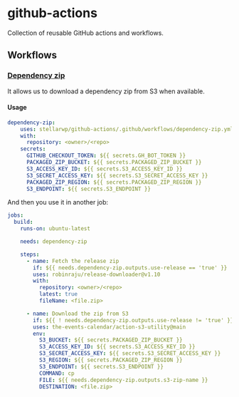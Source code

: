 # github-actions

Collection of reusable GitHub actions and workflows.

## Workflows

### [Dependency zip](.github/workflows/dependency-zip.yml)

It allows us to download a dependency zip from S3 when available.

#### Usage

```yaml
dependency-zip:
    uses: stellarwp/github-actions/.github/workflows/dependency-zip.yml@main
    with:
      repository: <owner>/<repo>
    secrets:
      GITHUB_CHECKOUT_TOKEN: ${{ secrets.GH_BOT_TOKEN }}
      PACKAGED_ZIP_BUCKET: ${{ secrets.PACKAGED_ZIP_BUCKET }}
      S3_ACCESS_KEY_ID: ${{ secrets.S3_ACCESS_KEY_ID }}
      S3_SECRET_ACCESS_KEY: ${{ secrets.S3_SECRET_ACCESS_KEY }}
      PACKAGED_ZIP_REGION: ${{ secrets.PACKAGED_ZIP_REGION }}
      S3_ENDPOINT: ${{ secrets.S3_ENDPOINT }}
```

And then you use it in another job:

```yaml
jobs:
  build:
    runs-on: ubuntu-latest

    needs: dependency-zip

    steps:
      - name: Fetch the release zip
        if: ${{ needs.dependency-zip.outputs.use-release == 'true' }}
        uses: robinraju/release-downloader@v1.10
        with:
          repository: <owner>/<repo>
          latest: true
          fileName: <file.zip>

      - name: Download the zip from S3
        if: ${{ ! needs.dependency-zip.outputs.use-release != 'true' }}
        uses: the-events-calendar/action-s3-utility@main
        env:
          S3_BUCKET: ${{ secrets.PACKAGED_ZIP_BUCKET }}
          S3_ACCESS_KEY_ID: ${{ secrets.S3_ACCESS_KEY_ID }}
          S3_SECRET_ACCESS_KEY: ${{ secrets.S3_SECRET_ACCESS_KEY }}
          S3_REGION: ${{ secrets.PACKAGED_ZIP_REGION }}
          S3_ENDPOINT: ${{ secrets.S3_ENDPOINT }}
          COMMAND: cp
          FILE: ${{ needs.dependency-zip.outputs.s3-zip-name }}
          DESTINATION: <file.zip>
```
